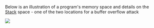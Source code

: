 Below is an illustration of a program's memory space and details on the [Stack](Stack%20memory.md) space - one of the two locations for a buffer overflow attack

![](BOF%20illustration.jpeg)